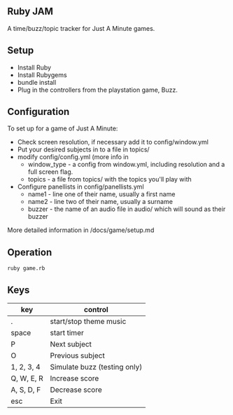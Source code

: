 Ruby JAM
--------

A time/buzz/topic tracker for Just A Minute games.

Setup
-----

* Install Ruby
* Install Rubygems
* bundle install
* Plug in the controllers from the playstation game, Buzz.

Configuration
-------------

To set up for a game of Just A Minute:

* Check screen resolution, if necessary add it to config/window.yml
* Put your desired subjects in to a file in topics/
* modify config/config.yml (more info in 
  * window\_type - a config from window.yml, including resolution and a full screen flag.
  * topics - a file from topics/ with the topics you'll play with 
* Configure panellists in config/panellists.yml
  * name1 - line one of their name, usually a first name
  * name2 - line two of their name, usually a surname
  * buzzer - the name of an audio file in audio/ which will sound as their buzzer
 
More detailed information in /docs/game/setup.md 
 
Operation
---------

`ruby game.rb`

Keys
----

|  key       | control          |
|------------|------------------|
|   .        | start/stop theme music |
| space      | start timer      |
|   P        | Next subject     |
|   O        | Previous subject |
| 1, 2, 3, 4 | Simulate buzz (testing only) |
| Q, W, E, R | Increase score   |
| A, S, D, F | Decrease score   |
| esc        | Exit             |